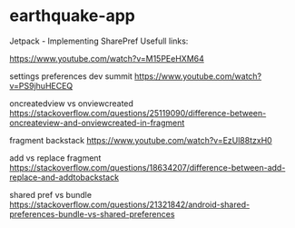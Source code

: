 # earthquake-app

Jetpack - Implementing SharePref
Usefull links:

https://www.youtube.com/watch?v=M15PEeHXM64

settings preferences dev summit
https://www.youtube.com/watch?v=PS9jhuHECEQ

oncreatedview vs onviewcreated
https://stackoverflow.com/questions/25119090/difference-between-oncreateview-and-onviewcreated-in-fragment

fragment backstack
https://www.youtube.com/watch?v=EzUl88tzxH0

add vs replace fragment
https://stackoverflow.com/questions/18634207/difference-between-add-replace-and-addtobackstack

shared pref vs bundle
https://stackoverflow.com/questions/21321842/android-shared-preferences-bundle-vs-shared-preferences
